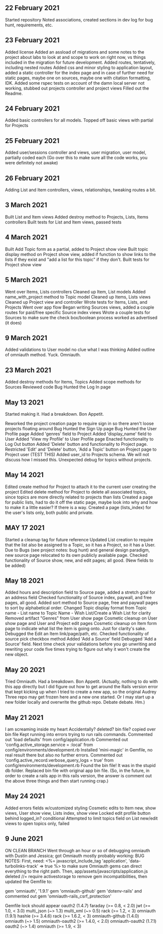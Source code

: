 ## 22 February 2021
Started repository
Noted associations, created sections in dev log for bug hunt, requirements, etc. 

## 23 February 2021
Added license
Added an assload of migrations and some notes to the project about labs to look at and scope to work on right now, vs things included in the migration for future development.
Added routes, tentatively, including nested routes
Added css and minor styling to application layout, added a static controller for the index page and in case of further need for static pages, maybe one on sources, maybe one with citation formatting, IDK.
Added some rspec tests on account of the damn local server not working, stubbed out projects controller and project views 
Filled out the Readme. 

## 24 February 2021
Added basic controllers for all models. 
Topped off basic views with partial for Projects

## 25 February 2021
Added user/sessions controller and views, user migration, user model, partially coded each
(Go over this to make sure all the code works, you were definitely not awake)

## 26 February 2021
Adding List and Item controllers, views, relationships, tweaking routes a bit.

## 3 March 2021
Built List and Item views
Added destroy method to Projects, Lists, Items controllers
Built tests for List and Item views, passed tests

## 4 March 2021
Built Add Topic form as a partial, added to Project show view
Built topic display method on Project show view, added if function to show links to the lists if they exist and "add a list for this topic" if they don't.
Built tests for Project show view 

## 5 March 2021
Went over Items, Lists controllers
Cleaned up Item, List models
Added name_with_project method to Topic model
Cleaned up Items, Lists views
Cleaned up Project view and controller
Wrote tests for Items, Lists, and Projects
Went over app flow
Began writing Sources views, added a couple routes for paid/free specific Source index views
Wrote a couple tests for Sources to make sure the check box/boolean process worked as advertised (it does)

## 9 March 2021
Added validations to User model no clue what I was thinking
Added outline of omniauth method. Yuck. Omniauth. 

## 23 March 2021
Added destroy methods for Items, Topics
Added scope methods for Sources
Reviewed code
Bug Hunted the Log In page

## May 13 2021
Started making it. Had a breakdown. Bon Appetit.

Reworked the project creation page to require sign in so there aren't loose projects floating around
Bug Hunted the Sign Up page
Bug Hunted the User Profile page
Added 'genres' field to Project
Added 'display_name' field to User
Added 'View my Profile' to User Profile page
Enacted functionality to Log Out button
Added 'Delete' button and functionality to Project page. 
Restricted 'Edit' and 'Delete' button, 'Add a Topic' button on Project page to Project user (TEST THIS)
Added user_id to Projects schema. We will not discuss how I missed this. 
Unexpected debug for topics without projects. 

## May 14 2021
Edited create method for Project to attach it to the current user creating the project
Edited delete method for Project to delete all associated topics, since topics are more directly related to projects than lists
Created a page for public lists, had to do it off the static page, maybe look into why and how to make it a little easier? If there is a way.
Created a page (lists_index) for the user's lists only, both public and private.

## MAY 17 2021
Started a cleanup tag for future reference 
Updated List creation to require that the list also be assigned to a Topic, so it has a Project, so it has a User.
Due to Bugs (see project notes: bug hunt) and general design paradigm, new source page relocated to its own publicly available page.
Checked functionality of Source show, new, and edit pages; all good. (New fields to be added)

## May 18 2021
Added hours and description field to Source page, added a stretch goal for an address field
Checked functionality of Source index, paywall, and free pages, all good.
Added sort method to Source page, free and paywall pages to sort by alphabetical order.
Changed Topic display format from Topic name - List name to Topic Name - Wish List/Create a Wish List for clarity
Removed artifact "Genres" from User show page 
Cosmetic cleanup on User show page and User and Project edit pages
Cosmetic cleanup on Item form page to indicate what list the item is going onto. Just for clarity's sake.
Debugged the Edit an Item link/page/path, etc. 
Checked functionality of source pick checkbox method
Added 'Add a Source' field
Debugged 'Add a Source' field. Next time check your validations before you go unwriting and rewriting your code five times trying to figure out why it won't create the new object.

## May 20 2021
Tried Omniauth.  Had a breakdown. Bon Appetit.
(Actually, nothing to do with this app directly but I did figure out how to get around the Rails version error that 
kept kicking up when I tried to create a new app, so the original Audrey Three repo may get frozen here and a new one started.
Or I may start up a new folder locally and overwrite the github repo. Debate debate. Hm.)

## May 21 2021
I am screaming inside my heart
Accidentally? deleted? bin file? copied over bin file
Kept running into errors trying to run rails commands.
Commented out 'load defaults' from config/application.rb
Commented out 'config.active_storage.service = :local' from config/environments/development.rb
Installed 'mini-magic' in Gemfile, no real result there but also no further errors.
Commented out 'config.active_record.verbose_query_logs = true' from config/environments/development.rb
Found the bin file! It was in the stupid db folder. Replaced bin file with original app bin file. 
(So, in the future, in order to create a rails app in this rails version, the answer is comment out the above three things and then start running crap.)

## May 24 2021
Added errors fields w/customized styling
Cosmetic edits to Item new, show views, User show view, Lists index, show view
Locked edit profile button behind logged_in? conditional
Attempted to limit topics field on List new/edit views to open topics only, failed

## 9 June 2021
ON CLEAN BRANCH
Went through an hour or so of debugging omniauth with Dustin and Jessica; got Omniauth mostly probably working: 
BUG NOTES: First, need: <%= javascript_include_tag 'application', 'data-turbolinks-track' => true %> to make sure Omniauth gems can direct everything to the right path. Then, app/assets/javascripts/application.js deleted //= require activestorage to remove gem incompatibilities, then updated the Gemfile to: 

gem 'omniauth', '1.9.1'
gem 'omniauth-github'
gem 'dotenv-rails'
and commented out gem 'omniauth-rails_csrf_protection'

Gemfile lock should appear
oauth2 (1.4.7)
      faraday (>= 0.8, < 2.0)
      jwt (>= 1.0, < 3.0)
      multi_json (~> 1.3)
      multi_xml (~> 0.5)
      rack (>= 1.2, < 3)
    omniauth (1.9.1)
      hashie (>= 3.4.6)
      rack (>= 1.6.2, < 3)
    omniauth-github (1.4.0)
      omniauth (~> 1.5)
      omniauth-oauth2 (>= 1.4.0, < 2.0)
    omniauth-oauth2 (1.7.1)
      oauth2 (~> 1.4)
      omniauth (>= 1.9, < 3)
